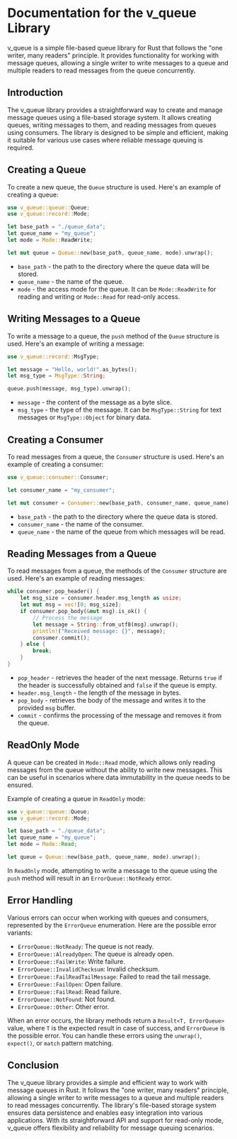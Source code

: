 # Documentation for the v_queue Library

v_queue is a simple file-based queue library for Rust that follows the "one writer, many readers" principle. It provides functionality for working with message queues, allowing a single writer to write messages to a queue and multiple readers to read messages from the queue concurrently.

## Introduction

The v_queue library provides a straightforward way to create and manage message queues using a file-based storage system. It allows creating queues, writing messages to them, and reading messages from queues using consumers. The library is designed to be simple and efficient, making it suitable for various use cases where reliable message queuing is required.

## Creating a Queue

To create a new queue, the `Queue` structure is used. Here's an example of creating a queue:

```rust
use v_queue::queue::Queue;
use v_queue::record::Mode;

let base_path = "./queue_data";
let queue_name = "my_queue";
let mode = Mode::ReadWrite;

let mut queue = Queue::new(base_path, queue_name, mode).unwrap();
```

- `base_path` - the path to the directory where the queue data will be stored.
- `queue_name` - the name of the queue.
- `mode` - the access mode for the queue. It can be `Mode::ReadWrite` for reading and writing or `Mode::Read` for read-only access.

## Writing Messages to a Queue

To write a message to a queue, the `push` method of the `Queue` structure is used. Here's an example of writing a message:

```rust
use v_queue::record::MsgType;

let message = "Hello, world!".as_bytes();
let msg_type = MsgType::String;

queue.push(message, msg_type).unwrap();
```

- `message` - the content of the message as a byte slice.
- `msg_type` - the type of the message. It can be `MsgType::String` for text messages or `MsgType::Object` for binary data.

## Creating a Consumer

To read messages from a queue, the `Consumer` structure is used. Here's an example of creating a consumer:

```rust
use v_queue::consumer::Consumer;

let consumer_name = "my_consumer";

let mut consumer = Consumer::new(base_path, consumer_name, queue_name).unwrap();
```

- `base_path` - the path to the directory where the queue data is stored.
- `consumer_name` - the name of the consumer.
- `queue_name` - the name of the queue from which messages will be read.

## Reading Messages from a Queue

To read messages from a queue, the methods of the `Consumer` structure are used. Here's an example of reading messages:

```rust
while consumer.pop_header() {
    let msg_size = consumer.header.msg_length as usize;
    let mut msg = vec![0; msg_size];
    if consumer.pop_body(&mut msg).is_ok() {
        // Process the message
        let message = String::from_utf8(msg).unwrap();
        println!("Received message: {}", message);
        consumer.commit();
    } else {
        break;
    }
}
```

- `pop_header` - retrieves the header of the next message. Returns `true` if the header is successfully obtained and `false` if the queue is empty.
- `header.msg_length` - the length of the message in bytes.
- `pop_body` - retrieves the body of the message and writes it to the provided `msg` buffer.
- `commit` - confirms the processing of the message and removes it from the queue.

## ReadOnly Mode

A queue can be created in `Mode::Read` mode, which allows only reading messages from the queue without the ability to write new messages. This can be useful in scenarios where data immutability in the queue needs to be ensured.

Example of creating a queue in `ReadOnly` mode:

```rust
use v_queue::queue::Queue;
use v_queue::record::Mode;

let base_path = "./queue_data";
let queue_name = "my_queue";
let mode = Mode::Read;

let queue = Queue::new(base_path, queue_name, mode).unwrap();
```

In `ReadOnly` mode, attempting to write a message to the queue using the `push` method will result in an `ErrorQueue::NotReady` error.

## Error Handling

Various errors can occur when working with queues and consumers, represented by the `ErrorQueue` enumeration. Here are the possible error variants:

- `ErrorQueue::NotReady`: The queue is not ready.
- `ErrorQueue::AlreadyOpen`: The queue is already open.
- `ErrorQueue::FailWrite`: Write failure.
- `ErrorQueue::InvalidChecksum`: Invalid checksum.
- `ErrorQueue::FailReadTailMessage`: Failed to read the tail message.
- `ErrorQueue::FailOpen`: Open failure.
- `ErrorQueue::FailRead`: Read failure.
- `ErrorQueue::NotFound`: Not found.
- `ErrorQueue::Other`: Other error.

When an error occurs, the library methods return a `Result<T, ErrorQueue>` value, where `T` is the expected result in case of success, and `ErrorQueue` is the possible error. You can handle these errors using the `unwrap()`, `expect()`, or `match` pattern matching.

## Conclusion

The v_queue library provides a simple and efficient way to work with message queues in Rust. It follows the "one writer, many readers" principle, allowing a single writer to write messages to a queue and multiple readers to read messages concurrently. The library's file-based storage system ensures data persistence and enables easy integration into various applications. With its straightforward API and support for read-only mode, v_queue offers flexibility and reliability for message queuing scenarios.
